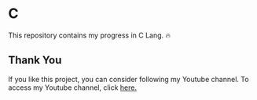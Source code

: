 # C
This repository contains my progress in C Lang. 🔥

## Thank You
If you like this project, you can consider following my Youtube channel. To access my Youtube channel, click [here.](https://www.youtube.com/@xarcraft2021)